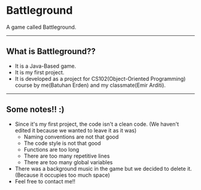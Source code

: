 # Battleground
A game called Battleground.

-----------------------
What is Battleground??
-----------------------
- It is a Java-Based game.
- It is my first project.
- It is developed as a project for CS102(Object-Oriented Programming) course by me(Batuhan Erden) and my classmate(Emir Arditi).

----------------
Some notes!! :)
----------------
- Since it's my first project, the code isn't a clean code. (We haven't edited it because we wanted to leave it as it was)
  * Naming conventions are not that good
  * The code style is not that good
  * Functions are too long
  * There are too many repetitive lines
  * There are too many global variables
- There was a background music in the game but we decided to delete it. (Because it occupies too much space)
- Feel free to contact me!!
